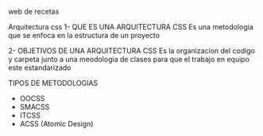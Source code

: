 web de recetas

Arquitectura css
1- QUE ES UNA ARQUITECTURA CSS
Es una metodologia que se enfoca en la estructura de un proyecto

2- OBJETIVOS DE UNA ARQUITECTURA CSS
Es la organizacion del codigo y carpeta junto a una meodologia de clases para que el trabajo en equipo este estandarizado

TIPOS DE METODOLOGIAS
* OOCSS
* SMACSS
* ITCSS
* ACSS (Atomic Design)


